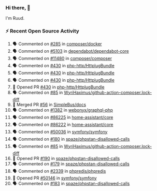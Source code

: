 ### Hi there, 👋

I'm Ruud.
 
### :zap: Recent Open Source Activity

<!--START_SECTION:activity-->
1. 🗣 Commented on [#285](https://github.com/composer/docker/issues/285) in [composer/docker](https://github.com/composer/docker)
2. 🗣 Commented on [#5103](https://github.com/dependabot/dependabot-core/issues/5103) in [dependabot/dependabot-core](https://github.com/dependabot/dependabot-core)
3. 🗣 Commented on [#11480](https://github.com/composer/composer/issues/11480) in [composer/composer](https://github.com/composer/composer)
4. 🗣 Commented on [#430](https://github.com/php-http/HttplugBundle/issues/430) in [php-http/HttplugBundle](https://github.com/php-http/HttplugBundle)
5. 🗣 Commented on [#430](https://github.com/php-http/HttplugBundle/issues/430) in [php-http/HttplugBundle](https://github.com/php-http/HttplugBundle)
6. 🗣 Commented on [#430](https://github.com/php-http/HttplugBundle/issues/430) in [php-http/HttplugBundle](https://github.com/php-http/HttplugBundle)
7. 💪 Opened PR [#430](https://github.com/php-http/HttplugBundle/pull/430) in [php-http/HttplugBundle](https://github.com/php-http/HttplugBundle)
8. 🗣 Commented on [#85](https://github.com/WyriHaximus/github-action-composer.lock-diff/issues/85) in [WyriHaximus/github-action-composer.lock-diff](https://github.com/WyriHaximus/github-action-composer.lock-diff)
9. 🎉 Merged PR [#56](https://github.com/SimpleBus/docs/pull/56) in [SimpleBus/docs](https://github.com/SimpleBus/docs)
10. 🗣 Commented on [#1382](https://github.com/webonyx/graphql-php/issues/1382) in [webonyx/graphql-php](https://github.com/webonyx/graphql-php)
11. 🗣 Commented on [#86225](https://github.com/home-assistant/core/issues/86225) in [home-assistant/core](https://github.com/home-assistant/core)
12. 🗣 Commented on [#86222](https://github.com/home-assistant/core/issues/86222) in [home-assistant/core](https://github.com/home-assistant/core)
13. 🗣 Commented on [#50036](https://github.com/symfony/symfony/issues/50036) in [symfony/symfony](https://github.com/symfony/symfony)
14. 🗣 Commented on [#180](https://github.com/spaze/phpstan-disallowed-calls/issues/180) in [spaze/phpstan-disallowed-calls](https://github.com/spaze/phpstan-disallowed-calls)
15. 🗣 Commented on [#85](https://github.com/WyriHaximus/github-action-composer.lock-diff/issues/85) in [WyriHaximus/github-action-composer.lock-diff](https://github.com/WyriHaximus/github-action-composer.lock-diff)
16. 💪 Opened PR [#190](https://github.com/spaze/phpstan-disallowed-calls/pull/190) in [spaze/phpstan-disallowed-calls](https://github.com/spaze/phpstan-disallowed-calls)
17. 🗣 Commented on [#179](https://github.com/spaze/phpstan-disallowed-calls/issues/179) in [spaze/phpstan-disallowed-calls](https://github.com/spaze/phpstan-disallowed-calls)
18. 🗣 Commented on [#2339](https://github.com/phpredis/phpredis/issues/2339) in [phpredis/phpredis](https://github.com/phpredis/phpredis)
19. 💪 Opened PR [#50146](https://github.com/symfony/symfony/pull/50146) in [symfony/symfony](https://github.com/symfony/symfony)
20. 🗣 Commented on [#183](https://github.com/spaze/phpstan-disallowed-calls/issues/183) in [spaze/phpstan-disallowed-calls](https://github.com/spaze/phpstan-disallowed-calls)
<!--END_SECTION:activity-->
